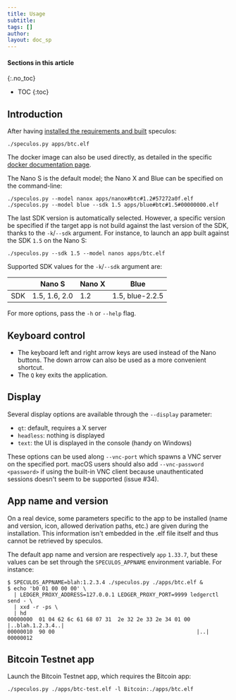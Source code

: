 ```yaml
---
title: Usage
subtitle:
tags: []
author:
layout: doc_sp
---
```


#### Sections in this article
{:.no_toc}
* TOC
{:toc}

## Introduction

After having [installed the requirements and built](../linux-installation) speculos:

```console
./speculos.py apps/btc.elf
```

The docker image can also be used directly, as detailed in the specific [docker documentation page](../docker-image).

The Nano S is the default model; the Nano X and Blue can be specified on the command-line:

```console
./speculos.py --model nanox apps/nanox#btc#1.2#57272a0f.elf
./speculos.py --model blue --sdk 1.5 apps/blue#btc#1.5#00000000.elf
```

The last SDK version is automatically selected. However, a specific version be specified if the target app is not build against the last version of the SDK, thanks to the `-k`/`--sdk` argument. For instance, to launch an app built against the SDK `1.5` on the Nano S:

```console
./speculos.py --sdk 1.5 --model nanos apps/btc.elf
```

Supported SDK values for the `-k`/`--sdk` argument are:

|     | Nano S        | Nano X  | Blue            |
|-----|---------------|---------|-----------------|
| SDK | 1.5, 1.6, 2.0 | 1.2     | 1.5, blue-2.2.5 |

For more options, pass the `-h` or `--help` flag.

## Keyboard control

- The keyboard left and right arrow keys are used instead of the Nano buttons.
  The down arrow can also be used as a more convenient shortcut.
- The `Q` key exits the application.

## Display

Several display options are available through the `--display` parameter:

- `qt`: default, requires a X server
- `headless`: nothing is displayed
- `text`: the UI is displayed in the console (handy on Windows)

These options can be used along `--vnc-port` which spawns a VNC server on the specified port. macOS users should also add `--vnc-password <password>` if using the built-in VNC client because unauthenticated sessions doesn't seem to be supported (issue #34).

## App name and version

On a real device, some parameters specific to the app to be installed (name and version, icon, allowed derivation paths, etc.) are given during the installation. This information isn't embedded in the .elf file itself and thus cannot be retrieved by speculos.

The default app name and version are respectively `app` `1.33.7`, but these values can be set through the `SPECULOS_APPNAME` environment variable. For instance:

```
$ SPECULOS_APPNAME=blah:1.2.3.4 ./speculos.py ./apps/btc.elf &
$ echo 'b0 01 00 00 00' \
  | LEDGER_PROXY_ADDRESS=127.0.0.1 LEDGER_PROXY_PORT=9999 ledgerctl send - \
  | xxd -r -ps \
  | hd
00000000  01 04 62 6c 61 68 07 31  2e 32 2e 33 2e 34 01 00  |..blah.1.2.3.4..|
00000010  90 00                                             |..|
00000012
```

## Bitcoin Testnet app

Launch the Bitcoin Testnet app, which requires the Bitcoin app:

```console
./speculos.py ./apps/btc-test.elf -l Bitcoin:./apps/btc.elf
```

